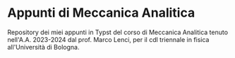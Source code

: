# Appunti di Meccanica Analitica

Repository dei miei appunti in Typst del corso di Meccanica Analitica tenuto nell'A.A. 2023-2024 dal prof. Marco Lenci, per il cdl triennale in fisica all'Università di Bologna.